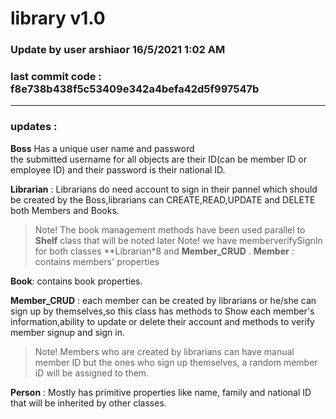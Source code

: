 # library v1.0
### Update by user arshiaor 16/5/2021  1:02 AM
### last commit code : f8e738b438f5c53409e342a4befa42d5f997547b
---
### updates :
**Boss** Has a unique user name and password <br />
the submitted username for all objects are their ID(can be member ID or employee ID) and their password is their national ID.<br/>

**Librarian** : Librarians do need account to sign in their pannel which should be created by the Boss,librarians can CREATE,READ,UPDATE and DELETE both Members and Books.
>Note! The book management methods have been used parallel to **Shelf** class that will be noted later
>Note! we have memberverifySignIn for both classes **Librarian*8 and **Member_CRUD** .
**Member** : contains members' properties<br/>

**Book**: contains book properties.<br/>

**Member_CRUD** : each member can be created by librarians or he/she can sign up by themselves,so this class has methods to Show each member's information,ability to update or delete their account and methods to verify member signup and sign in.
>Note! Members who are created by librarians can have manual member ID but the ones who sign up themselves, a random member iD will be assigned to them.

**Person** : Mostly has primitive properties like name, family and national ID that will be inherited by other classes.
